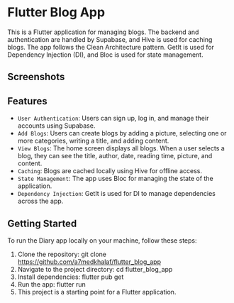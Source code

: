 # Flutter Blog App

This is a Flutter application for managing blogs. The backend and authentication are handled by Supabase, and Hive is used for caching blogs. The app follows the Clean Architecture pattern. GetIt is used for Dependency Injection (DI), and Bloc is used for state management.


## Screenshots

## Features

* ``User Authentication``: Users can sign up, log in, and manage their accounts using Supabase.
* ``Add Blogs``: Users can create blogs by adding a picture, selecting one or more categories, writing a title, and adding content.
* ``View Blogs``: The home screen displays all blogs. When a user selects a blog, they can see the title, author, date, reading time, picture, and content.
* ``Caching``: Blogs are cached locally using Hive for offline access.
* ``State Management``: The app uses Bloc for managing the state of the application.
* ``Dependency Injection``: GetIt is used for DI to manage dependencies across the app.

## Getting Started
To run the Diary app locally on your machine, follow these steps:
1. Clone the repository: git clone https://github.com/a7medkhalaf/flutter_blog_app
2. Navigate to the project directory: cd flutter_blog_app
3. Install dependencies: flutter pub get
4. Run the app: flutter run
5. This project is a starting point for a Flutter application.
